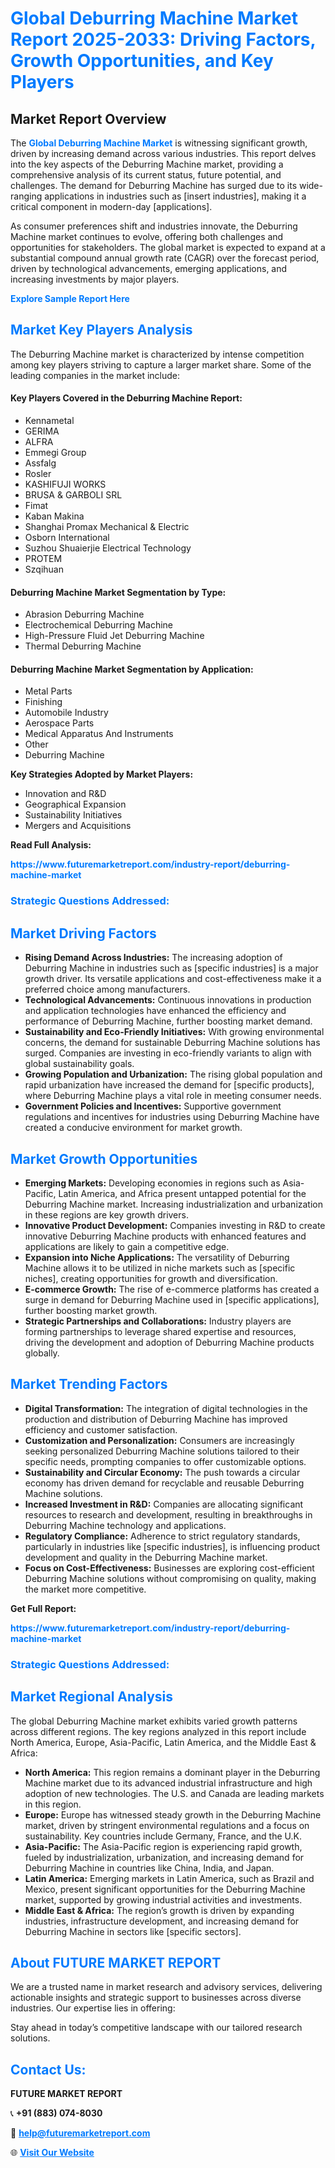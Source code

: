 <h1 style="color: #007BFF;">Global Deburring Machine Market Report 2025-2033: Driving Factors, Growth Opportunities, and Key Players</h1>

<section id="overview">
<h2>Market Report Overview</h2>
<p>The <a href="https://www.futuremarketreport.com/industry-report/deburring-machine-market" style="color: #007BFF; text-decoration: none;"><strong>Global Deburring Machine Market</strong></a> is witnessing significant growth, driven by increasing demand across various industries. This report delves into the key aspects of the Deburring Machine market, providing a comprehensive analysis of its current status, future potential, and challenges. The demand for Deburring Machine has surged due to its wide-ranging applications in industries such as [insert industries], making it a critical component in modern-day [applications].</p>
<p>As consumer preferences shift and industries innovate, the Deburring Machine market continues to evolve, offering both challenges and opportunities for stakeholders. The global market is expected to expand at a substantial compound annual growth rate (CAGR) over the forecast period, driven by technological advancements, emerging applications, and increasing investments by major players.</p>
</section>

<section id="overview">
<p><a href="https://www.futuremarketreport.com/request-sample/reportId=128008" style="color: #007BFF; text-decoration: none;"><strong>Explore Sample Report Here</strong></a></p>
</section>

<section id="key-players">
<h2 style="color: #007BFF;">Market Key Players Analysis</h2>
<p>The Deburring Machine market is characterized by intense competition among key players striving to capture a larger market share. Some of the leading companies in the market include:</p>
<h4>Key Players Covered in the Deburring Machine Report:</h4>
<ul><li>Kennametal</li><li>GERIMA</li><li>ALFRA</li><li>Emmegi Group</li><li>Assfalg</li><li>Rosler</li><li>KASHIFUJI WORKS</li><li>BRUSA &amp; GARBOLI SRL</li><li>Fimat</li><li>Kaban Makina</li><li>Shanghai Promax Mechanical &amp; Electric</li><li>Osborn International</li><li>Suzhou Shuaierjie Electrical Technology</li><li>PROTEM</li><li>Szqihuan</li></ul>
<h4>Deburring Machine Market Segmentation by Type:</h4>
<ul><li>Abrasion Deburring Machine</li><li>Electrochemical Deburring Machine</li><li>High-Pressure Fluid Jet Deburring Machine</li><li>Thermal Deburring Machine</li></ul>

<h4>Deburring Machine Market Segmentation by Application:</h4>
<ul><li>Metal Parts</li><li>Finishing</li><li>Automobile Industry</li><li>Aerospace Parts</li><li>Medical Apparatus And Instruments</li><li>Other</li><li>Deburring Machine</li></ul>
<p><strong>Key Strategies Adopted by Market Players:</strong></p>
<ul>
<li>Innovation and R&D</li>
<li>Geographical Expansion</li>
<li>Sustainability Initiatives</li>
<li>Mergers and Acquisitions</li>
</ul>
</section>

<section>
<p><strong>Read Full Analysis: </strong></p><a href="https://www.futuremarketreport.com/industry-report/deburring-machine-market" style="color: #007BFF; text-decoration: none;"><strong>https://www.futuremarketreport.com/industry-report/deburring-machine-market</strong></a>
<h3 style="color: #007BFF;">Strategic Questions Addressed:</h3>
</section>

<section id="driving-factors">
<h2 style="color: #007BFF;">Market Driving Factors</h2>
<ul>
<li><strong>Rising Demand Across Industries:</strong> The increasing adoption of Deburring Machine in industries such as [specific industries] is a major growth driver. Its versatile applications and cost-effectiveness make it a preferred choice among manufacturers.</li>
<li><strong>Technological Advancements:</strong> Continuous innovations in production and application technologies have enhanced the efficiency and performance of Deburring Machine, further boosting market demand.</li>
<li><strong>Sustainability and Eco-Friendly Initiatives:</strong> With growing environmental concerns, the demand for sustainable Deburring Machine solutions has surged. Companies are investing in eco-friendly variants to align with global sustainability goals.</li>
<li><strong>Growing Population and Urbanization:</strong> The rising global population and rapid urbanization have increased the demand for [specific products], where Deburring Machine plays a vital role in meeting consumer needs.</li>
<li><strong>Government Policies and Incentives:</strong> Supportive government regulations and incentives for industries using Deburring Machine have created a conducive environment for market growth.</li>
</ul>
</section>

<section id="growth-opportunities">
<h2 style="color: #007BFF;">Market Growth Opportunities</h2>
<ul>
<li><strong>Emerging Markets:</strong> Developing economies in regions such as Asia-Pacific, Latin America, and Africa present untapped potential for the Deburring Machine market. Increasing industrialization and urbanization in these regions are key growth drivers.</li>
<li><strong>Innovative Product Development:</strong> Companies investing in R&D to create innovative Deburring Machine products with enhanced features and applications are likely to gain a competitive edge.</li>
<li><strong>Expansion into Niche Applications:</strong> The versatility of Deburring Machine allows it to be utilized in niche markets such as [specific niches], creating opportunities for growth and diversification.</li>
<li><strong>E-commerce Growth:</strong> The rise of e-commerce platforms has created a surge in demand for Deburring Machine used in [specific applications], further boosting market growth.</li>
<li><strong>Strategic Partnerships and Collaborations:</strong> Industry players are forming partnerships to leverage shared expertise and resources, driving the development and adoption of Deburring Machine products globally.</li>
</ul>
</section>

<section id="trending-factors">
<h2 style="color: #007BFF;">Market Trending Factors</h2>
<ul>
<li><strong>Digital Transformation:</strong> The integration of digital technologies in the production and distribution of Deburring Machine has improved efficiency and customer satisfaction.</li>
<li><strong>Customization and Personalization:</strong> Consumers are increasingly seeking personalized Deburring Machine solutions tailored to their specific needs, prompting companies to offer customizable options.</li>
<li><strong>Sustainability and Circular Economy:</strong> The push towards a circular economy has driven demand for recyclable and reusable Deburring Machine solutions.</li>
<li><strong>Increased Investment in R&D:</strong> Companies are allocating significant resources to research and development, resulting in breakthroughs in Deburring Machine technology and applications.</li>
<li><strong>Regulatory Compliance:</strong> Adherence to strict regulatory standards, particularly in industries like [specific industries], is influencing product development and quality in the Deburring Machine market.</li>
<li><strong>Focus on Cost-Effectiveness:</strong> Businesses are exploring cost-efficient Deburring Machine solutions without compromising on quality, making the market more competitive.</li>
</ul>
</section>

<section>
<p><strong>Get Full Report: </strong></p><a href="https://www.futuremarketreport.com/industry-report/deburring-machine-market" style="color: #007BFF; text-decoration: none;"><strong>https://www.futuremarketreport.com/industry-report/deburring-machine-market</strong></a>
<h3 style="color: #007BFF;">Strategic Questions Addressed:</h3>
</section>


<section id="regional-analysis">
<h2 style="color: #007BFF;">Market Regional Analysis</h2>
<p>The global Deburring Machine market exhibits varied growth patterns across different regions. The key regions analyzed in this report include North America, Europe, Asia-Pacific, Latin America, and the Middle East & Africa:</p>
<ul>
<li><strong>North America:</strong> This region remains a dominant player in the Deburring Machine market due to its advanced industrial infrastructure and high adoption of new technologies. The U.S. and Canada are leading markets in this region.</li>
<li><strong>Europe:</strong> Europe has witnessed steady growth in the Deburring Machine market, driven by stringent environmental regulations and a focus on sustainability. Key countries include Germany, France, and the U.K.</li>
<li><strong>Asia-Pacific:</strong> The Asia-Pacific region is experiencing rapid growth, fueled by industrialization, urbanization, and increasing demand for Deburring Machine in countries like China, India, and Japan.</li>
<li><strong>Latin America:</strong> Emerging markets in Latin America, such as Brazil and Mexico, present significant opportunities for the Deburring Machine market, supported by growing industrial activities and investments.</li>
<li><strong>Middle East & Africa:</strong> The region’s growth is driven by expanding industries, infrastructure development, and increasing demand for Deburring Machine in sectors like [specific sectors].</li>
</ul>
</section>

<footer>
<h2 style="color: #007BFF;">About FUTURE MARKET REPORT</h2>
<p>We are a trusted name in market research and advisory services, delivering actionable insights and strategic support to businesses across diverse industries. Our expertise lies in offering:</p>

<p>Stay ahead in today’s competitive landscape with our tailored research solutions.</p>

<h2 style="color: #007BFF;">Contact Us:</h2>
<p><strong>FUTURE MARKET REPORT</strong></p>
<p>📞 <strong>+91 (883) 074-8030</strong></p>
<p>📧 <strong><a href="mailto:help@futuremarketreport.com" style="color: #007BFF;">help@futuremarketreport.com</a></strong></p>
<p>🌐 <strong><a href="https://www.futuremarketreport.com/" style="color: #007BFF;">Visit Our Website</a></strong></p>
</footer>